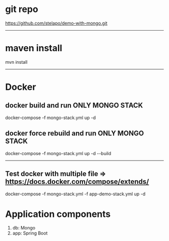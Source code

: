 # git repo 
https://github.com/stelapo/demo-with-mongo.git

* * *

# maven install
mvn install

* * *

# Docker

## docker build and run ONLY MONGO STACK ##
docker-compose -f mongo-stack.yml up -d

## docker force rebuild and run ONLY MONGO STACK ##
docker-compose -f mongo-stack.yml up -d --build


* * *
## Test docker with multiple file => https://docs.docker.com/compose/extends/
docker-compose -f mongo-stack.yml -f app-demo-stack.yml up -d

# Application components
1. db: Mongo
2. app: Spring Boot